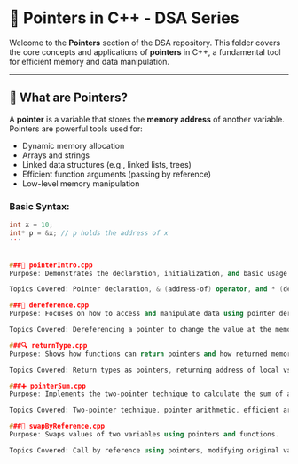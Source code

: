 # 📌 Pointers in C++ - DSA Series

Welcome to the **Pointers** section of the DSA repository. This folder covers the core concepts and applications of **pointers** in C++, a fundamental tool for efficient memory and data manipulation.

---

## 📖 What are Pointers?

A **pointer** is a variable that stores the **memory address** of another variable. Pointers are powerful tools used for:

- Dynamic memory allocation
- Arrays and strings
- Linked data structures (e.g., linked lists, trees)
- Efficient function arguments (passing by reference)
- Low-level memory manipulation

### Basic Syntax:

```cpp
int x = 10;
int* p = &x; // p holds the address of x
'''


###🧷 pointerIntro.cpp
Purpose: Demonstrates the declaration, initialization, and basic usage of pointers.

Topics Covered: Pointer declaration, & (address-of) operator, and * (dereference) operator.

###🔁 dereference.cpp
Purpose: Focuses on how to access and manipulate data using pointer dereferencing.

Topics Covered: Dereferencing a pointer to change the value at the memory location.

###🔍 returnType.cpp
Purpose: Shows how functions can return pointers and how returned memory behaves.

Topics Covered: Return types as pointers, returning address of local vs dynamic variables.

###➕ pointerSum.cpp
Purpose: Implements the two-pointer technique to calculate the sum of an array or pair that meets a condition.

Topics Covered: Two-pointer technique, pointer arithmetic, efficient array traversal.

###🔄 swapByReference.cpp
Purpose: Swaps values of two variables using pointers and functions.

Topics Covered: Call by reference using pointers, modifying original variables from a function.
